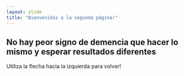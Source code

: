 ```yaml
---
layout: slide
title: "Bienvenidos a la segunda página!"
---
```

## No hay peor signo de demencia que hacer lo mismo y esperar resultados diferentes 
Utiliza la flecha hacia la izquierda para volver!
